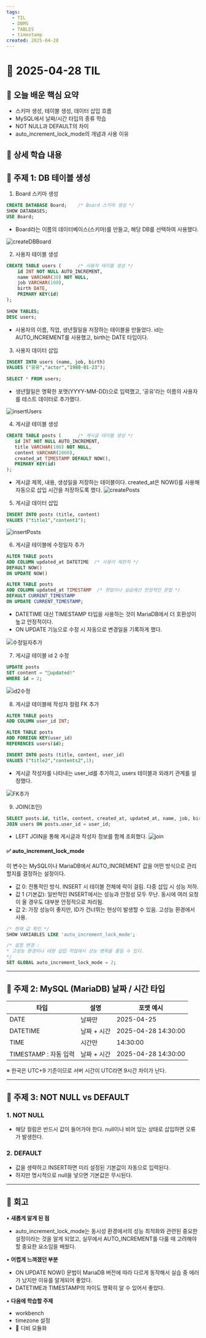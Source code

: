 ```yaml
---
tags:
  - TIL
  - DBMS
  - TABLES
  - timestamp
created: 2025-04-28
---
```


# 📘 2025-04-28 TIL

## 📌 오늘 배운 핵심 요약
- 스키마 생성, 테이블 생성, 데이터 삽입 흐름
- MySQL에서 날짜/시간 타입의 종류 학습
- NOT NULL과 DEFAULT의 차이
- auto_increment_lock_mode의 개념과 사용 이유

## 🧠 상세 학습 내용

## 📍 주제 1: DB 테이블 생성

1. Board 스키마 생성
```sql
CREATE DATABASE Board;    /* Board 스키마 생성 */
SHOW DATABASES;
USE Board;
```
- Board라는 이름의 데이터베이스(스키마)를 만들고, 해당 DB를 선택하여 사용했다.

![createDBBoard](https://seonohblog.netlify.app/assets/createDBBoard.png)
   
2. 사용자 테이블 생성
```sql
CREATE TABLE users (      /* 사용자 테이블 생성 */
    id INT NOT NULL AUTO_INCREMENT,
    name VARCHAR(30) NOT NULL,
    job VARCHAR(100),
    birth DATE,
    PRIMARY KEY(id)
);
   
SHOW TABLES;
DESC users;
```
- 사용자의 이름, 직업, 생년월일을 저장하는 테이블을 만들었다. id는 AUTO_INCREMENT를 사용했고, birth는 DATE 타입이다.
   
3. 사용자 데이터 삽입
```sql
INSERT INTO users (name, job, birth) 
VALUES ("공유","actor","1980-01-23");
   
SELECT * FROM users;
```
- 생년월일은 명확한 포맷(YYYY-MM-DD)으로 입력했고, ‘공유’라는 이름의 사용자를 테스트 데이터로 추가했다.

![insertUsers](https://seonohblog.netlify.app/assets/insertUsers.png)
   
4. 게시글 테이블 생성
```sql
CREATE TABLE posts (      /* 게시글 테이블 생성 */
   id INT NOT NULL AUTO_INCREMENT,
   title VARCHAR(100) NOT NULL,
   content VARCHAR(2000),
   created_at TIMESTAMP DEFAULT NOW(),
   PRIMARY KEY(id)
); 
```
- 게시글 제목, 내용, 생성일을 저장하는 테이블이다. created_at은 NOW()를 사용해 자동으로 삽입 시간을 저장하도록 했다.
   ![createPosts](https://seonohblog.netlify.app/assets/createPosts.png)
5. 게시글 데이터 삽입
```sql
INSERT INTO posts (title, content)
VALUES ("title1","content1");
```

![insertPosts](https://seonohblog.netlify.app/assets/insertPosts.png)

6. 게시글 테이블에 수정일자 추가
```sql
ALTER TABLE posts                  
ADD COLUMN updated_at DATETIME  /* 사용이 제한적 */
DEFAULT NOW()
ON UPDATE NOW()

ALTER TABLE posts
ADD COLUMN updated_at TIMESTAMP  /* 현업이나 실습에선 안정적인 문법 */
DEFAULT CURRENT_TIMESTAMP
ON UPDATE CURRENT_TIMESTAMP;
```
- DATETIME 대신 TIMESTAMP 타입을 사용하는 것이 MariaDB에서 더 호환성이 높고 안정적이다. 
- ON UPDATE 기능으로 수정 시 자동으로 변경일을 기록하게 했다.

![수정일자추가](https://seonohblog.netlify.app/assets/수정일자추가.png)

7. 게시글 테이블 id 2 수정
```sql
UPDATE posts
SET content = "updated!"
WHERE id = 2;
```

![id2수정](https://seonohblog.netlify.app/assets/id2수정.png)

8. 게시글 테이블에 작성자 컬럼 FK 추가
```sql
ALTER TABLE posts
ADD COLUMN user_id INT;

ALTER TABLE posts                  
ADD FOREIGN KEY(user_id)
REFERENCES users(id);

INSERT INTO posts (title, content, user_id) 
VALUES ("title2","contents2",1);
```
- 게시글 작성자를 나타내는 user_id를 추가하고, users 테이블과 외래키 관계를 설정했다.

![FK추가](https://seonohblog.netlify.app/assets/FK추가.png)

9. JOIN(조인)
```sql
SELECT posts.id, title, content, created_at, updated_at, name, job, birth FROM posts LEFT 
JOIN users ON posts.user_id = user_id;
```
- LEFT JOIN을 통해 게시글과 작성자 정보를 함께 조회했다.
![join](https://seonohblog.netlify.app/assets/join.png)

 #### ✅ auto_increment_lock_mode
이 변수는 MySQL이나 MariaDB에서 AUTO_INCREMENT 값을 어떤 방식으로 관리할지를 결정하는 설정이다.
- 값 0: 전통적인 방식. INSERT 시 테이블 전체에 락이 걸림. 다중 삽입 시 성능 저하.
- 값 1 (기본값): 일반적인 INSERT에서는 성능과 안정성 모두 무난. 동시에 여러 요청이 올 경우도 대부분 안정적으로 처리됨.
- 값 2: 가장 성능이 좋지만, ID가 건너뛰는 현상이 발생할 수 있음. 고성능 환경에서 사용.

```sql
/* 현재 값 확인 */
SHOW VARIABLES LIKE 'auto_increment_lock_mode';

/* 설정 변경 : 
* 고성능 환경이나 대량 삽입 작업에서 성능 병목을 줄일 수 있다.
*/
SET GLOBAL auto_increment_lock_mode = 2;
```

---

## 📍 주제 2: MySQL (MariaDB) 날짜 / 시간 타입

| **타입**             | **설명**  | **포맷 예시**           |
| ------------------ | ------- | ------------------- |
| DATE               | 날짜만     | 2025-04-25          |
| DATETIME           | 날짜 + 시간 | 2025-04-28 14:30:00 |
| TIME               | 시간만     | 14:30:00            |
| TIMESTAMP  : 자동 입력 | 날짜 + 시간 | 2025-04-28 14:30:00 |
※ 한국은 UTC+9 기준이므로 서버 시간이 UTC라면 9시간 차이가 난다.
 

---

## 📍 주제 3: NOT NULL vs DEFAULT
### **1.** NOT NULL
-  해당 컬럼은 반드시 값이 들어가야 한다. null이나 비어 있는 상태로 삽입하면 오류가 발생한다.

### **2.** DEFAULT
- 값을 생략하고 INSERT하면 미리 설정된 기본값이 자동으로 입력된다. 
- 하지만 명시적으로 null을 넣으면 기본값은 무시된다.

---




## **💭 회고**

• **새롭게 알게 된 점**
- auto_increment_lock_mode는 동시성 환경에서의 성능 최적화와 관련된 중요한 설정이라는 것을 알게 되었고, 실무에서 AUTO_INCREMENT를 다룰 때 고려해야 할 중요한 요소임을 배웠다.

• **어렵게 느껴졌던 부분**
- ON UPDATE NOW() 문법이 MariaDB 버전에 따라 다르게 동작해서 실습 중 에러가 났지만 이유를 알게되어 좋았다.
- DATETIME과 TIMESTAMP의 차이도 명확히 알 수 있어서 좋았다.

• **다음에 학습할 주제**
-  workbench
- timezone 설정
-  디비 모듈화

